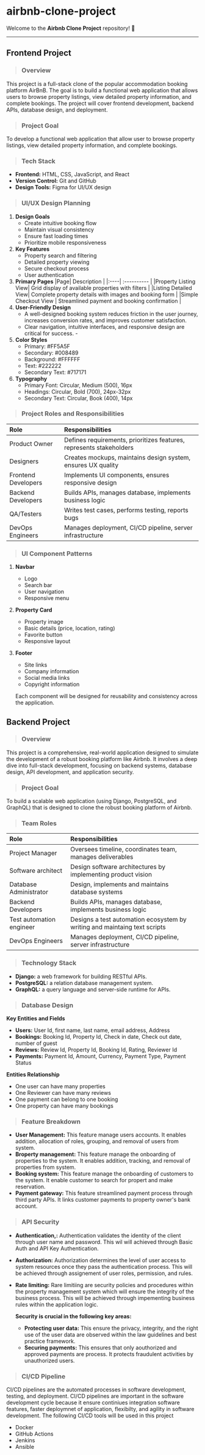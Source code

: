# airbnb-clone-project
Welcome to the **Airbnb Clone Project** repository! 🚀 
***
## Frontend Project
> ###  Overview
This project is a full-stack clone of the popular accommodation booking platform AirBnB. The goal is to build a functional web application that allows users to browse property listings, view detailed property information, and complete bookings. The project will cover frontend development, backend APIs, database design, and deployment.
> ### Project Goal 
To develop a functional web application that allow user to browse property listings, view detailed property information, and complete bookings.
> ### Tech Stack
 - **Frontend:** HTML, CSS, JavaScript, and React
 - **Version Control:** Git and GitHub
 - **Design Tools:** Figma for UI/UX design
> ### UI/UX Design Planning
 1. **Design Goals**
     - Create intuitive booking flow
     - Maintain visual consistency
     - Ensure fast loading times
     - Prioritize mobile responsiveness
 2. **Key Features**
     - Property search and filtering
     - Detailed property viewing
     - Secure checkout process
     - User authentication
 3. **Primary Pages**
    |Page| Description |
    |:----| :---------- |
    |Property Listing View| Grid display of available properties with filters      |
    |Listing Detailed View| Complete property details with images and booking form |
    |Simple Checkout View | Streamlined payment and booking confirmation           |
  4. **User-Friendly Design**                                                                                                                                               
      - A well-designed booking system reduces friction in the user journey, increases conversion rates, and improves customer satisfaction.
      - Clear navigation, intuitive interfaces, and responsive design are critical for success.                 -      
  5. **Color Styles**
     - Primary: #FF5A5F
     - Secondary: #008489
     - Background: #FFFFFF
     - Text: #222222
     - Secondary Text: #717171
   6. **Typography**
      - Primary Font: Circular, Medium (500), 16px
      - Headings: Circular, Bold (700), 24px-32px
      - Secondary Text: Circular, Book (400), 14px
 > ### Project Roles and Responsibilities
  |        Role        |          Responsibilities                                          |
  |:------------------ | :------------------------------------------------------------------|
  |Product Owner       | Defines requirements, prioritizes features, represents stakeholders|
  |Designers           | Creates mockups, maintains design system, ensures UX quality       |
  |Frontend Developers | Implements UI components, ensures responsive design                |
  |Backend Developers  | Builds APIs, manages database, implements business logic           |
  |QA/Testers          | Writes test cases, performs testing, reports bugs                  |
  |DevOps Engineers    | Manages deployment, CI/CD pipeline, server infrastructure          |

   > ### UI Component Patterns 
  1. **Navbar**
     - Logo
     - Search bar
     - User navigation
     - Responsive menu
 2. **Property Card**
     - Property image
     - Basic details (price, location, rating)
     - Favorite button
     - Responsive layout
 3. **Footer**
     - Site links
     - Company information
     - Social media links
     - Copyright information
   
    Each component will be designed for reusability and consistency across the application.

## Backend Project
> ### Overview
This project is a comprehensive, real-world application designed to simulate the development of a robust booking platform like Airbnb. It involves a deep dive into full-stack development, focusing on backend systems, database design, API development, and application security. 
> ### Project Goal
To build a scalable web application (using Django, PostgreSQL, and GraphQL) that is designed to clone the robust booking platform of Airbnb.
> ### Team Roles
  |        Role             |          Responsibilities                                                 |
  |:------------------      | :-------------------------------------------------------------------------|
  |Project Manager          | Oversees timeline, coordinates team, manages deliverables                 |
  |Software architect       | Design software architectures by implementing product vision              |
  |Database Administrator   | Design, implements and maintains database systems                         |
  |Backend Developers       | Builds APIs, manages database, implements business logic                  |
  |Test automation engineer | Designs a test automation ecosystem by writing and maintaing text scripts |
  |DevOps Engineers         | Manages deployment, CI/CD pipeline, server infrastructure                 |
 > ### Technology Stack
  - **Django:** a web framework for building RESTful APIs.
  - **PostgreSQL:** a relation database management system.
  - **GraphQL:** a query language and server-side runtime for APIs.
 > ### Database Design
  **Key Entities and Fields**
  - **Users:** User Id, first name, last name, email address, Address
  - **Bookings:** Booking Id, Property Id, Check in date, Check out date, number of guest
  - **Reviews:** Review Id, Property Id, Booking Id, Rating, Reviewer Id  
  - **Payments:** Payment Id, Amount, Currency, Payment Type, Payment Status
    
  **Entities Relationship**
   - One user can have many properties
   - One Reviewer can have many reviews
   - One payment can belong to one booking
   - One property can have many bookings

 > ### Feature Breakdown
  - **User Management:** This feature manage users accounts. It enables addition, allocation of roles, grouping, and removal of users from system.
  - **Broperty management:** This feature manage the onboarding of properties to the system. It enables addition, tracking, and removal of properties from system.
  - **Booking system:** This feature manage the onboarding of customers to the system. It enable customer to search for propert and make reservation.
  - **Payment gateway:** This feature streamlined payment process through third party APIs. It links customer payments to property owner's bank account.
 > ### API Security
  - **Authentication,:** Authentication validates the identity of the client through user name and password. This wil will achieved through Basic Auth and API Key Authentication.
  - **Authorization:** Authorization determines the level of user access to system resources once they pass the authentication process. This will be achieved through assignement of user roles, permission, and rules.
  - **Rate limiting:** Rare limitiing are security policies and procedures within the property management system which will ensure the integrity of the business process. This will be achieved through impementing business rules within the application logic.

    **Security is crucial in the following key areas:**
    -  **Protecting user data:** This ensure the privacy, integrity, and the right use of the user data are observed within the law guidelines and best practice framework.
    -  **Securing payments:** This ensures that only aouthorized and approved payments are process. It protects fraudulent activities by unauthorized users.  
 > ### CI/CD Pipeline
   CI/CD pipelines are the automated processes in software development, testing, and deployment. 
   CI/CD pipelines are important in the software development cycle because it ensure continiues integration software features, faster deploymnet of application, flexibilty, and agility in software development.
   The following CI/CD tools will be used in this project
   + Docker
   + GitHub Actions
   + Jenkins
   + Ansible

